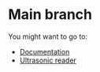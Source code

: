 # Main branch

You might want to go to:
 * [Documentation](https://github.com/aur20/T3000-autonomous_drone/tree/Dokumentation)
 * [Ultrasonic reader](https://github.com/aur20/T3000-autonomous_drone/tree/arduino_sensors)